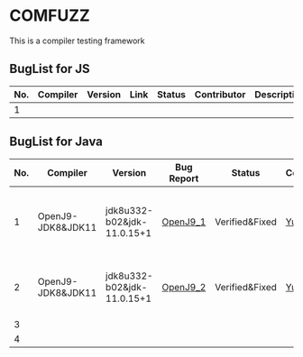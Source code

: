 # COMFUZZ
This is a compiler testing framework



## BugList for JS

| No.  | Compiler | Version | Link | Status | Contributor | Description | module |
| ---- | -------- | ------- | ---- | ------ | ----------- | ----------- | ------ |
| 1    |          |         |      |        |             |             |        |



## BugList for Java

| No.  | Compiler          | Version                    | Bug Report                                                         | Status         | Contributor                               | Description                                                  | Affected Component|  Remarks  |
| ---- | ----------------- | -------------------------- | ------------------------------------------------------------ | -------------- | ----------------------------------------- | ------------------------------------------------------------ | ------ | -----------|
| 1    | OpenJ9-JDK8&JDK11 | jdk8u332-b02&jdk-11.0.15+1 | [OpenJ9_1](https://github.com/eclipse-openj9/openj9/issues/14872) | Verified&Fixed | [Yuan Wang](https://github.com/YuanWangC) | Checking is missing when giving the method System.loadLibrary an absolute path to the file. | jre    |
| 2    | OpenJ9-JDK8&JDK11 | jdk8u332-b02&jdk-11.0.15+1 | [OpenJ9_2](https://github.com/eclipse-openj9/openj9/issues/14873) | Verified&Fixed | [Yuan Wang](https://github.com/YuanWangC) | Wrong initialization to the cause of IllegalStateException in Throwable.initCause(). | jre    |
| 3    |                   |                            |                                                              |                |                                           |                                                              |        |
| 4    |                   |                            |                                                              |                |                                           |                                                              |        |

